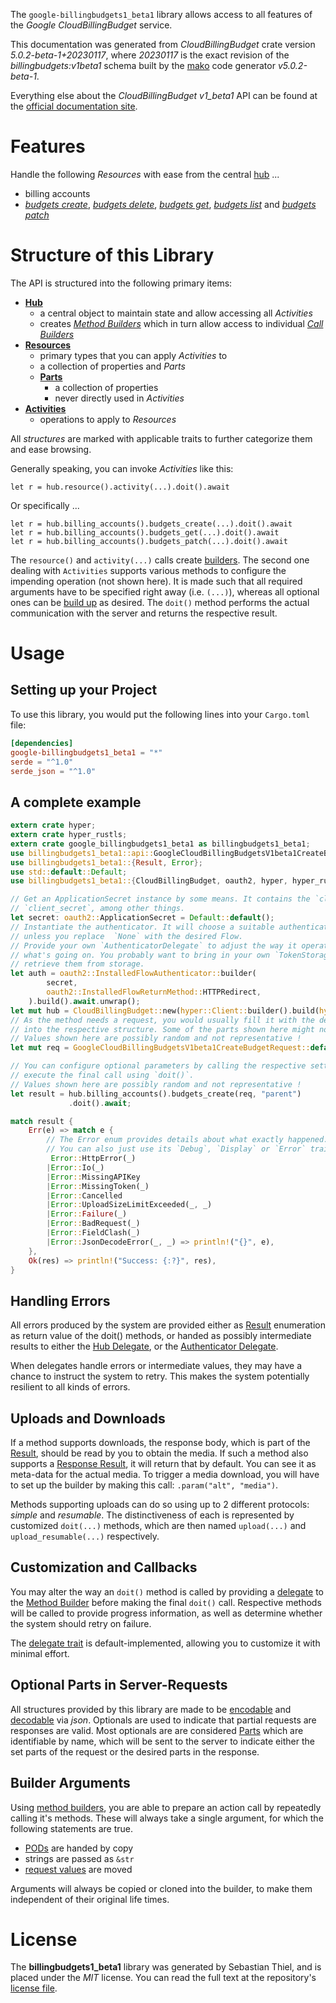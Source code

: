 <!---
DO NOT EDIT !
This file was generated automatically from 'src/generator/templates/api/README.md.mako'
DO NOT EDIT !
-->
The `google-billingbudgets1_beta1` library allows access to all features of the *Google CloudBillingBudget* service.

This documentation was generated from *CloudBillingBudget* crate version *5.0.2-beta-1+20230117*, where *20230117* is the exact revision of the *billingbudgets:v1beta1* schema built by the [mako](http://www.makotemplates.org/) code generator *v5.0.2-beta-1*.

Everything else about the *CloudBillingBudget* *v1_beta1* API can be found at the
[official documentation site](https://cloud.google.com/billing/docs/how-to/budget-api-overview).
# Features

Handle the following *Resources* with ease from the central [hub](https://docs.rs/google-billingbudgets1_beta1/5.0.2-beta-1+20230117/google_billingbudgets1_beta1/CloudBillingBudget) ... 

* billing accounts
 * [*budgets create*](https://docs.rs/google-billingbudgets1_beta1/5.0.2-beta-1+20230117/google_billingbudgets1_beta1/api::BillingAccountBudgetCreateCall), [*budgets delete*](https://docs.rs/google-billingbudgets1_beta1/5.0.2-beta-1+20230117/google_billingbudgets1_beta1/api::BillingAccountBudgetDeleteCall), [*budgets get*](https://docs.rs/google-billingbudgets1_beta1/5.0.2-beta-1+20230117/google_billingbudgets1_beta1/api::BillingAccountBudgetGetCall), [*budgets list*](https://docs.rs/google-billingbudgets1_beta1/5.0.2-beta-1+20230117/google_billingbudgets1_beta1/api::BillingAccountBudgetListCall) and [*budgets patch*](https://docs.rs/google-billingbudgets1_beta1/5.0.2-beta-1+20230117/google_billingbudgets1_beta1/api::BillingAccountBudgetPatchCall)




# Structure of this Library

The API is structured into the following primary items:

* **[Hub](https://docs.rs/google-billingbudgets1_beta1/5.0.2-beta-1+20230117/google_billingbudgets1_beta1/CloudBillingBudget)**
    * a central object to maintain state and allow accessing all *Activities*
    * creates [*Method Builders*](https://docs.rs/google-billingbudgets1_beta1/5.0.2-beta-1+20230117/google_billingbudgets1_beta1/client::MethodsBuilder) which in turn
      allow access to individual [*Call Builders*](https://docs.rs/google-billingbudgets1_beta1/5.0.2-beta-1+20230117/google_billingbudgets1_beta1/client::CallBuilder)
* **[Resources](https://docs.rs/google-billingbudgets1_beta1/5.0.2-beta-1+20230117/google_billingbudgets1_beta1/client::Resource)**
    * primary types that you can apply *Activities* to
    * a collection of properties and *Parts*
    * **[Parts](https://docs.rs/google-billingbudgets1_beta1/5.0.2-beta-1+20230117/google_billingbudgets1_beta1/client::Part)**
        * a collection of properties
        * never directly used in *Activities*
* **[Activities](https://docs.rs/google-billingbudgets1_beta1/5.0.2-beta-1+20230117/google_billingbudgets1_beta1/client::CallBuilder)**
    * operations to apply to *Resources*

All *structures* are marked with applicable traits to further categorize them and ease browsing.

Generally speaking, you can invoke *Activities* like this:

```Rust,ignore
let r = hub.resource().activity(...).doit().await
```

Or specifically ...

```ignore
let r = hub.billing_accounts().budgets_create(...).doit().await
let r = hub.billing_accounts().budgets_get(...).doit().await
let r = hub.billing_accounts().budgets_patch(...).doit().await
```

The `resource()` and `activity(...)` calls create [builders][builder-pattern]. The second one dealing with `Activities` 
supports various methods to configure the impending operation (not shown here). It is made such that all required arguments have to be 
specified right away (i.e. `(...)`), whereas all optional ones can be [build up][builder-pattern] as desired.
The `doit()` method performs the actual communication with the server and returns the respective result.

# Usage

## Setting up your Project

To use this library, you would put the following lines into your `Cargo.toml` file:

```toml
[dependencies]
google-billingbudgets1_beta1 = "*"
serde = "^1.0"
serde_json = "^1.0"
```

## A complete example

```Rust
extern crate hyper;
extern crate hyper_rustls;
extern crate google_billingbudgets1_beta1 as billingbudgets1_beta1;
use billingbudgets1_beta1::api::GoogleCloudBillingBudgetsV1beta1CreateBudgetRequest;
use billingbudgets1_beta1::{Result, Error};
use std::default::Default;
use billingbudgets1_beta1::{CloudBillingBudget, oauth2, hyper, hyper_rustls, chrono, FieldMask};

// Get an ApplicationSecret instance by some means. It contains the `client_id` and 
// `client_secret`, among other things.
let secret: oauth2::ApplicationSecret = Default::default();
// Instantiate the authenticator. It will choose a suitable authentication flow for you, 
// unless you replace  `None` with the desired Flow.
// Provide your own `AuthenticatorDelegate` to adjust the way it operates and get feedback about 
// what's going on. You probably want to bring in your own `TokenStorage` to persist tokens and
// retrieve them from storage.
let auth = oauth2::InstalledFlowAuthenticator::builder(
        secret,
        oauth2::InstalledFlowReturnMethod::HTTPRedirect,
    ).build().await.unwrap();
let mut hub = CloudBillingBudget::new(hyper::Client::builder().build(hyper_rustls::HttpsConnectorBuilder::new().with_native_roots().https_or_http().enable_http1().enable_http2().build()), auth);
// As the method needs a request, you would usually fill it with the desired information
// into the respective structure. Some of the parts shown here might not be applicable !
// Values shown here are possibly random and not representative !
let mut req = GoogleCloudBillingBudgetsV1beta1CreateBudgetRequest::default();

// You can configure optional parameters by calling the respective setters at will, and
// execute the final call using `doit()`.
// Values shown here are possibly random and not representative !
let result = hub.billing_accounts().budgets_create(req, "parent")
             .doit().await;

match result {
    Err(e) => match e {
        // The Error enum provides details about what exactly happened.
        // You can also just use its `Debug`, `Display` or `Error` traits
         Error::HttpError(_)
        |Error::Io(_)
        |Error::MissingAPIKey
        |Error::MissingToken(_)
        |Error::Cancelled
        |Error::UploadSizeLimitExceeded(_, _)
        |Error::Failure(_)
        |Error::BadRequest(_)
        |Error::FieldClash(_)
        |Error::JsonDecodeError(_, _) => println!("{}", e),
    },
    Ok(res) => println!("Success: {:?}", res),
}

```
## Handling Errors

All errors produced by the system are provided either as [Result](https://docs.rs/google-billingbudgets1_beta1/5.0.2-beta-1+20230117/google_billingbudgets1_beta1/client::Result) enumeration as return value of
the doit() methods, or handed as possibly intermediate results to either the 
[Hub Delegate](https://docs.rs/google-billingbudgets1_beta1/5.0.2-beta-1+20230117/google_billingbudgets1_beta1/client::Delegate), or the [Authenticator Delegate](https://docs.rs/yup-oauth2/*/yup_oauth2/trait.AuthenticatorDelegate.html).

When delegates handle errors or intermediate values, they may have a chance to instruct the system to retry. This 
makes the system potentially resilient to all kinds of errors.

## Uploads and Downloads
If a method supports downloads, the response body, which is part of the [Result](https://docs.rs/google-billingbudgets1_beta1/5.0.2-beta-1+20230117/google_billingbudgets1_beta1/client::Result), should be
read by you to obtain the media.
If such a method also supports a [Response Result](https://docs.rs/google-billingbudgets1_beta1/5.0.2-beta-1+20230117/google_billingbudgets1_beta1/client::ResponseResult), it will return that by default.
You can see it as meta-data for the actual media. To trigger a media download, you will have to set up the builder by making
this call: `.param("alt", "media")`.

Methods supporting uploads can do so using up to 2 different protocols: 
*simple* and *resumable*. The distinctiveness of each is represented by customized 
`doit(...)` methods, which are then named `upload(...)` and `upload_resumable(...)` respectively.

## Customization and Callbacks

You may alter the way an `doit()` method is called by providing a [delegate](https://docs.rs/google-billingbudgets1_beta1/5.0.2-beta-1+20230117/google_billingbudgets1_beta1/client::Delegate) to the 
[Method Builder](https://docs.rs/google-billingbudgets1_beta1/5.0.2-beta-1+20230117/google_billingbudgets1_beta1/client::CallBuilder) before making the final `doit()` call. 
Respective methods will be called to provide progress information, as well as determine whether the system should 
retry on failure.

The [delegate trait](https://docs.rs/google-billingbudgets1_beta1/5.0.2-beta-1+20230117/google_billingbudgets1_beta1/client::Delegate) is default-implemented, allowing you to customize it with minimal effort.

## Optional Parts in Server-Requests

All structures provided by this library are made to be [encodable](https://docs.rs/google-billingbudgets1_beta1/5.0.2-beta-1+20230117/google_billingbudgets1_beta1/client::RequestValue) and 
[decodable](https://docs.rs/google-billingbudgets1_beta1/5.0.2-beta-1+20230117/google_billingbudgets1_beta1/client::ResponseResult) via *json*. Optionals are used to indicate that partial requests are responses 
are valid.
Most optionals are are considered [Parts](https://docs.rs/google-billingbudgets1_beta1/5.0.2-beta-1+20230117/google_billingbudgets1_beta1/client::Part) which are identifiable by name, which will be sent to 
the server to indicate either the set parts of the request or the desired parts in the response.

## Builder Arguments

Using [method builders](https://docs.rs/google-billingbudgets1_beta1/5.0.2-beta-1+20230117/google_billingbudgets1_beta1/client::CallBuilder), you are able to prepare an action call by repeatedly calling it's methods.
These will always take a single argument, for which the following statements are true.

* [PODs][wiki-pod] are handed by copy
* strings are passed as `&str`
* [request values](https://docs.rs/google-billingbudgets1_beta1/5.0.2-beta-1+20230117/google_billingbudgets1_beta1/client::RequestValue) are moved

Arguments will always be copied or cloned into the builder, to make them independent of their original life times.

[wiki-pod]: http://en.wikipedia.org/wiki/Plain_old_data_structure
[builder-pattern]: http://en.wikipedia.org/wiki/Builder_pattern
[google-go-api]: https://github.com/google/google-api-go-client

# License
The **billingbudgets1_beta1** library was generated by Sebastian Thiel, and is placed 
under the *MIT* license.
You can read the full text at the repository's [license file][repo-license].

[repo-license]: https://github.com/Byron/google-apis-rsblob/main/LICENSE.md

